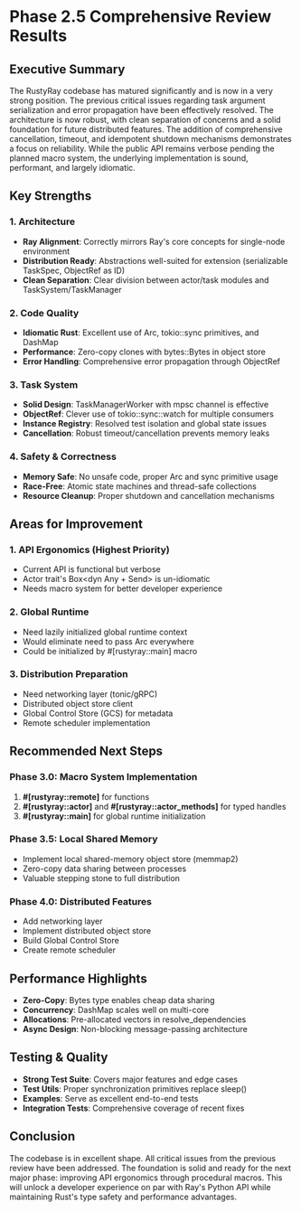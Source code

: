 # Phase 2.5 Comprehensive Review Results

## Executive Summary

The RustyRay codebase has matured significantly and is now in a very strong position. The previous critical issues regarding task argument serialization and error propagation have been effectively resolved. The architecture is now robust, with clean separation of concerns and a solid foundation for future distributed features. The addition of comprehensive cancellation, timeout, and idempotent shutdown mechanisms demonstrates a focus on reliability. While the public API remains verbose pending the planned macro system, the underlying implementation is sound, performant, and largely idiomatic.

## Key Strengths

### 1. Architecture
- **Ray Alignment**: Correctly mirrors Ray's core concepts for single-node environment
- **Distribution Ready**: Abstractions well-suited for extension (serializable TaskSpec, ObjectRef as ID)
- **Clean Separation**: Clear division between actor/task modules and TaskSystem/TaskManager

### 2. Code Quality
- **Idiomatic Rust**: Excellent use of Arc, tokio::sync primitives, and DashMap
- **Performance**: Zero-copy clones with bytes::Bytes in object store
- **Error Handling**: Comprehensive error propagation through ObjectRef

### 3. Task System
- **Solid Design**: TaskManagerWorker with mpsc channel is effective
- **ObjectRef**: Clever use of tokio::sync::watch for multiple consumers
- **Instance Registry**: Resolved test isolation and global state issues
- **Cancellation**: Robust timeout/cancellation prevents memory leaks

### 4. Safety & Correctness
- **Memory Safe**: No unsafe code, proper Arc and sync primitive usage
- **Race-Free**: Atomic state machines and thread-safe collections
- **Resource Cleanup**: Proper shutdown and cancellation mechanisms

## Areas for Improvement

### 1. API Ergonomics (Highest Priority)
- Current API is functional but verbose
- Actor trait's Box<dyn Any + Send> is un-idiomatic
- Needs macro system for better developer experience

### 2. Global Runtime
- Need lazily initialized global runtime context
- Would eliminate need to pass Arc<TaskSystem> everywhere
- Could be initialized by #[rustyray::main] macro

### 3. Distribution Preparation
- Need networking layer (tonic/gRPC)
- Distributed object store client
- Global Control Store (GCS) for metadata
- Remote scheduler implementation

## Recommended Next Steps

### Phase 3.0: Macro System Implementation
1. **#[rustyray::remote]** for functions
2. **#[rustyray::actor]** and **#[rustyray::actor_methods]** for typed handles
3. **#[rustyray::main]** for global runtime initialization

### Phase 3.5: Local Shared Memory
- Implement local shared-memory object store (memmap2)
- Zero-copy data sharing between processes
- Valuable stepping stone to full distribution

### Phase 4.0: Distributed Features
- Add networking layer
- Implement distributed object store
- Build Global Control Store
- Create remote scheduler

## Performance Highlights

- **Zero-Copy**: Bytes type enables cheap data sharing
- **Concurrency**: DashMap scales well on multi-core
- **Allocations**: Pre-allocated vectors in resolve_dependencies
- **Async Design**: Non-blocking message-passing architecture

## Testing & Quality

- **Strong Test Suite**: Covers major features and edge cases
- **Test Utils**: Proper synchronization primitives replace sleep()
- **Examples**: Serve as excellent end-to-end tests
- **Integration Tests**: Comprehensive coverage of recent fixes

## Conclusion

The codebase is in excellent shape. All critical issues from the previous review have been addressed. The foundation is solid and ready for the next major phase: improving API ergonomics through procedural macros. This will unlock a developer experience on par with Ray's Python API while maintaining Rust's type safety and performance advantages.